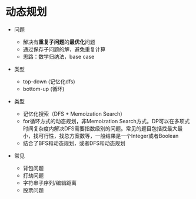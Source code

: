 # 动态规划

- 问题
  - 解决有**重复子问题**的**最优化**问题
  - 通过保存子问题的解，避免重复计算
  - 思路：数学归纳法，base case

- 类型
  - top-down (记忆化dfs)
  - bottom-up (循环)

- 类型
  - 记忆化搜索（DFS + Memoization Search）
  - for循环方式的动态规划，非Memoization Search方式。DP可以在多项式时间复杂度内解决DFS需要指数级别的问题。常见的题目包括找最大最小，找可行性，找总方案数等，一般结果是一个Integer或者Boolean
  - 结合了BFS和动态规划，或者DFS和动态规划

- 常见
  - 背包问题
  - 打劫问题
  - 字符串子序列/编辑距离
  - 股票问题
